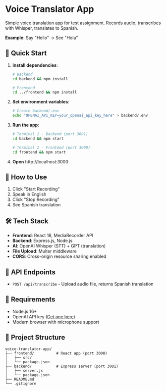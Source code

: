 # Voice Translator App

Simple voice translation app for test assignment. Records audio, transcribes with Whisper, translates to Spanish.

**Example**: Say "Hello" → See "Hola"

## 🚀 Quick Start

1. **Install dependencies**:
   ```bash
   # Backend
   cd backend && npm install
   
   # Frontend
   cd ../frontend && npm install
   ```

2. **Set environment variables**:
   ```bash
   # Create backend/.env
   echo "OPENAI_API_KEY=your_openai_api_key_here" > backend/.env
   ```

3. **Run the app**:
   ```bash
   # Terminal 1 - Backend (port 3001)
   cd backend && npm start
   
   # Terminal 2 - Frontend (port 3000)
   cd frontend && npm start
   ```

4. **Open** http://localhost:3000

## 📱 How to Use

1. Click "Start Recording"
2. Speak in English
3. Click "Stop Recording" 
4. See Spanish translation

## 🛠 Tech Stack

- **Frontend**: React 18, MediaRecorder API
- **Backend**: Express.js, Node.js
- **AI**: OpenAI Whisper (STT) + GPT (translation)
- **File Upload**: Multer middleware
- **CORS**: Cross-origin resource sharing enabled

## 📡 API Endpoints

- `POST /api/transcribe` - Upload audio file, returns Spanish translation

## 🔧 Requirements

- Node.js 16+
- OpenAI API key ([Get one here](https://platform.openai.com/api-keys))
- Modern browser with microphone support

## 📂 Project Structure

```
voice-translator-app/
├── frontend/          # React app (port 3000)
│   ├── src/
│   └── package.json
├── backend/           # Express server (port 3001)
│   ├── server.js
│   └── package.json
├── README.md
└── .gitignore
```